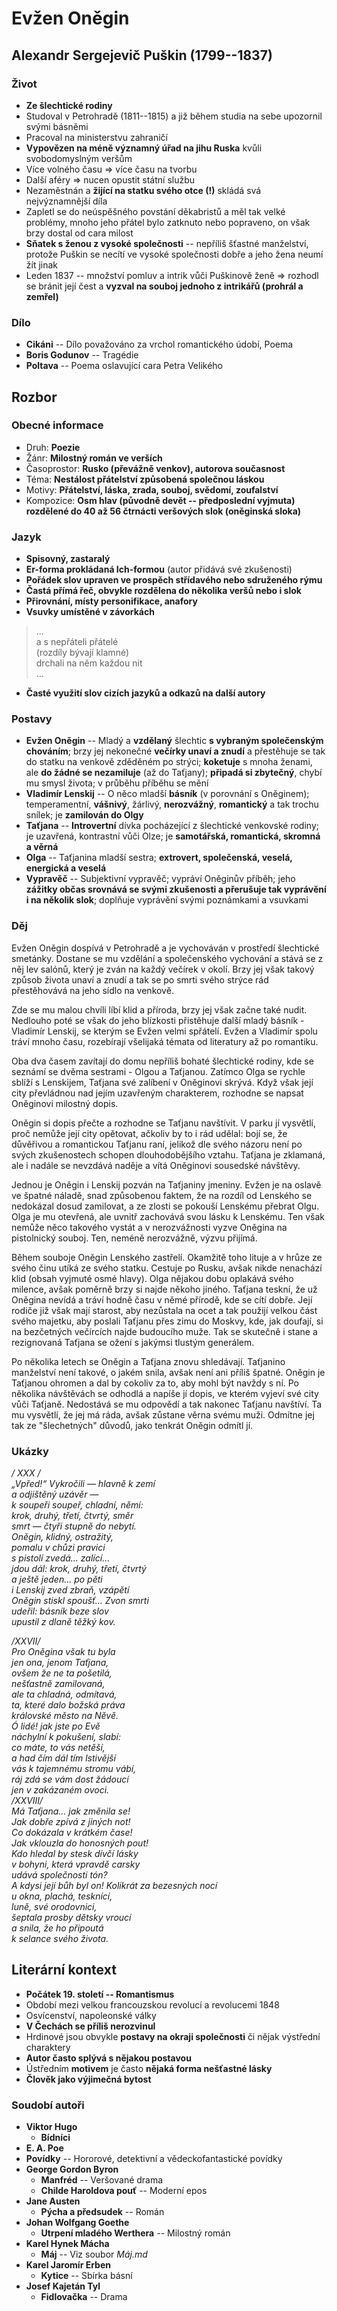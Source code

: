 # Evžen Oněgin

## Alexandr Sergejevič Puškin (1799--1837)

### Život
- **Ze šlechtické rodiny**
- Studoval v Petrohradě (1811--1815) a již během studia na sebe upozornil svými básněmi
- Pracoval na ministerstvu zahraničí
- **Vypovězen na méně významný úřad na jihu Ruska** kvůli svobodomyslným veršům
- Více volného času => více času na tvorbu
- Další aféry => nucen opustit státní službu
- Nezaměstnán a **žijící na statku svého otce (!)** skládá svá nejvýznamnější díla
- Zapletl se do neúspěšného povstání děkabristů a měl tak velké problémy, mnoho jeho přátel bylo zatknuto nebo popraveno, on však brzy dostal od cara milost
- **Sňatek s ženou z vysoké společnosti** -- nepříliš šťastné manželství, protože Puškin se necítí ve vysoké společnosti dobře a jeho žena neumí žít jinak
- Leden 1837 -- množství pomluv a intrik vůči Puškinově ženě => rozhodl se bránit její čest a **vyzval na souboj jednoho z intrikářů (prohrál a zemřel)**

### Dílo
- **Cikáni** -- Dílo považováno za vrchol romantického údobí, Poema
- **Boris Godunov** -- Tragédie
- **Poltava** -- Poema oslavující cara Petra Velikého

## Rozbor

### Obecné informace
- Druh: **Poezie**
- Žánr: **Milostný román ve verších**
- Časoprostor: **Rusko (převážně venkov), autorova současnost**
- Téma: **Nestálost přátelství způsobená společnou láskou**
- Motivy: **Přátelství, láska, zrada, souboj, svědomí, zoufalství**
- Kompozice: **Osm hlav (původně devět -- předposlední vyjmuta) rozdělené do 40 až 56 čtrnácti veršových slok (oněginská sloka)**

### Jazyk
- **Spisovný, zastaralý**
- **Er-forma prokládaná Ich-formou** (autor přidává své zkušenosti)
- **Pořádek slov upraven ve prospěch střídavého nebo sdruženého rýmu**
- **Častá přímá řeč, obvykle rozdělena do několika veršů nebo i slok**
- **Přirovnání, místy personifikace, anafory**
- **Vsuvky umístěné v závorkách**
> ...  
> a s nepřáteli přátelé  
> (rozdíly bývají klamné)  
> drchali na něm každou nit  
> ...
- **Časté využití slov cizích jazyků a odkazů na další autory**

### Postavy
- **Evžen Oněgin** -- Mladý a **vzdělaný** šlechtic **s vybraným společenským chováním**; brzy jej nekonečné **večírky unaví a znudí** a přestěhuje se tak do statku na venkově zděděném po strýci; **koketuje** s mnoha ženami, ale **do žádné se nezamiluje** (až do Taťjany); **připadá si zbytečný**, chybí mu smysl života; v průběhu příběhu se mění
- **Vladimír Lenskij** -- O něco mladší **básník** (v porovnání s Oněginem); temperamentní, **vášnivý**, žárlivý, **nerozvážný**, **romantický** a tak trochu snílek; je **zamilován do Olgy**
- **Taťjana** -- **Introvertní** dívka pocházející z šlechtické venkovské rodiny; je uzavřená, kontrastní vůči Olze; je **samotářská, romantická, skromná a věrná**
- **Olga** -- Taťjanina mladší sestra; **extrovert, společenská, veselá, energická a veselá**
- **Vypravěč** -- Subjektivní vypravěč; vypráví Oněginův příběh; jeho **zážitky občas srovnává se svými zkušenosti a přerušuje tak vyprávění i na několik slok**; doplňuje vyprávění svými poznámkami a vsuvkami

### Děj
Evžen Oněgin dospívá v Petrohradě a je vychováván v prostředí  šlechtické smetánky. Dostane se mu vzdělání a společenského vychování a stává se z něj lev salónů, který je zván na každý večírek v okolí. Brzy jej však takový způsob života unaví a znudí a tak se po smrti svého strýce rád přestěhovává na jeho sídlo na venkově.

Zde se mu malou chvíli líbí klid a příroda, brzy jej však začne také nudit. Nedlouho poté se však do jeho blízkosti přistěhuje další mladý básník - Vladimír Lenskij, se kterým se Evžen velmi spřátelí. Evžen a Vladimír spolu tráví mnoho času, rozebírají všelijaká témata od literatury až po romantiku.

Oba dva časem zavítají do domu nepříliš bohaté šlechtické rodiny, kde se seznámí se dvěma sestrami - Olgou a Taťjanou. Zatímco Olga se rychle sblíží s Lenskijem, Taťjana své zalíbení v Oněginovi skrývá. Když však její city převládnou nad jejím uzavřeným charakterem, rozhodne se napsat Oněginovi milostný dopis.

Oněgin si dopis přečte a rozhodne se Taťjanu navštívit. V parku jí vysvětlí, proč nemůže její city opětovat, ačkoliv by to i rád udělal: bojí se, že důvěřivou a romantickou Taťjanu raní, jelikož dle svého názoru není po svých zkušenostech schopen dlouhodobějšího vztahu. Taťjana je zklamaná, ale i nadále se nevzdává naděje a vítá Oněginovi sousedské návštěvy.

Jednou je Oněgin i Lenskij pozván na Taťjaniny jmeniny. Evžen je na oslavě ve špatné náladě, snad způsobenou faktem, že na rozdíl od Lenského se nedokázal dosud zamilovat, a ze zlosti se pokouší Lenskému přebrat Olgu. Olga je mu otevřená, ale uvnitř zachovává svou lásku k Lenskému. Ten však nemůže něco takového vystát a v nerozvážnosti vyzve Oněgina na pistolnický souboj. Ten, neméně nerozvážně, výzvu přijímá.

Během souboje Oněgin Lenského zastřelí. Okamžitě toho lituje a v hrůze ze svého činu utíká ze svého statku. Cestuje po Rusku, avšak nikde nenachází klid (obsah vyjmuté osmé hlavy). Olga nějakou dobu oplakává svého milence, avšak poměrně brzy si najde někoho jiného. Taťjana teskní, že už Oněgina nevídá a tráví hodně času v němé přírodě, kde se cítí dobře. Její rodiče již však mají starost, aby nezůstala na ocet a tak použijí velkou část svého majetku, aby poslali Taťjanu přes zimu do Moskvy, kde, jak doufají, si na bezčetných večírcích najde budoucího muže. Tak se skutečně i stane a rezignovaná Taťjana se ožení s jakýmsi tlustým generálem.

Po několika letech se Oněgin a Taťjana znovu shledávají. Taťjanino manželství není takové, o jakém snila, avšak není ani příliš špatné. Oněgin je Taťjanou ohromen a dal by cokoliv za to, aby mohl být navždy s ní. Po několika návštěvách se odhodlá a napíše jí dopis, ve kterém vyjeví své city vůči Taťjaně. Nedostává se mu odpovědí a tak nakonec Taťjanu navštíví. Ta mu vysvětlí, že jej má ráda, avšak zůstane věrna svému muži. Odmítne jej tak ze "šlechetných" důvodů, jako tenkrát Oněgin odmítl jí.

### Ukázky
_/ XXX /  
„Vpřed!“ Vykročili — hlavně k zemí  
a odjištěný uzávěr —  
k soupeři soupeř, chladní, němí:  
krok, druhý, třetí, čtvrtý, směr  
smrt — čtyři stupně do nebytí.  
Oněgin, klidný, ostražitý,  
pomalu v chůzi pravici  
s pistolí zvedá... zalící...  
jdou dál: krok, druhý, třetí, čtvrtý  
a ještě jeden... po pěti  
i Lenskij zved zbraň, vzápětí  
Oněgin stiskl spoušť... Zvon smrti  
udeřil: básník beze slov  
upustil z dlaně těžký kov._

_/XXVII/  
Pro Oněgina však tu byla  
jen ona, jenom Taťjana,  
ovšem že ne ta pošetilá,  
nešťastně zamilovaná,  
ale ta chladná, odmítavá,  
ta, které dalo božská práva  
královské město na Něvě.  
Ó lidé! jak jste po Evě  
náchylní k pokušení, slabí:  
co máte, to vás netěší,  
a had čím dál tím lstivější  
vás k tajemnému stromu vábí,  
ráj zdá se vám dost žádoucí  
jen v zakázaném ovoci.  
/XXVIII/  
Má Taťjana... jak změnila se!  
Jak dobře zpívá z jiných not!  
Co dokázala v krátkém čase!  
Jak vklouzla do honosných pout!  
Kdo hledal by stesk dívčí lásky  
v bohyni, která vpravdě carsky  
udává společnosti tón?  
A kdysi její bůh byl on!
Kolikrát za bezesných nocí  
u okna, plachá, tesknící,  
luně, své orodovnici,  
šeptala prosby dětsky vroucí  
a snila, že ho připoutá  
k selance svého života._  

## Literární kontext
- **Počátek 19. století -- Romantismus**
- Období mezi velkou francouzskou revolucí a revolucemi 1848
- Osvícenství, napoleonské války
- **V Čechách se příliš nerozvinul**
- Hrdinové jsou obvykle **postavy na okraji společnosti** či nějak výstřední charaktery
- **Autor často splývá s nějakou postavou**
- Ústředním **motivem** je často **nějaká forma nešťastné lásky**
- **Člověk jako výjimečná bytost**

### Soudobí autoři
- **Viktor Hugo**
  - **Bídníci**
- **E. A. Poe**
 - **Povídky** -- Hororové, detektivní a vědeckofantastické povídky
- **George Gordon Byron**
  - **Manfréd** -- Veršované drama
  - **Childe Haroldova pouť** -- Moderní epos 
- **Jane Austen**
  - **Pýcha a předsudek** -- Román
- **Johan Wolfgang Goethe**
  - **Utrpení mladého Werthera** -- Milostný román
- **Karel Hynek Mácha**
  - **Máj** -- Viz soubor _Máj.md_
- **Karel Jaromír Erben**
  - **Kytice** -- Sbírka básní
- **Josef Kajetán Tyl**
  - **Fidlovačka** -- Drama